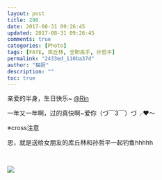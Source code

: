 ```yaml
---
layout: post
title: 290
date: 2017-08-31 09:26:45
updated: 2017-08-31 09:26:45
comments: true
categories: [Photo]
tags: [FATE, 库丘林, 全职高手, 孙哲平]
permalink: "2433ed_110ba37d"
author: "猫厨"
description: ""
toc: true
---
```


<p>亲爱的半身，生日快乐~&nbsp;<a target="_blank" loftermentionblogid="516668363" href="http://www.lofter.com/mentionredirect.do?blogId=516668363"  >@Rin</a>&nbsp;</p> 
<p>一年又一年啊，过的真快啊~爱你（づ￣3￣）づ╭❤～</p> 
<p>※cross注意</p> 
<p>恩，就是送给女朋友的库丘林和孙哲平一起钓鱼hhhhh</p> 
<p><br /></p>

![](/img/img_cVZNdzJtQk9JV2Z3Vm9wbXJqQnB2bm9XYjM3MEVxNUtUZEZRZTFXczN3QjBmald0R2E2TWFRPT0.jpg)